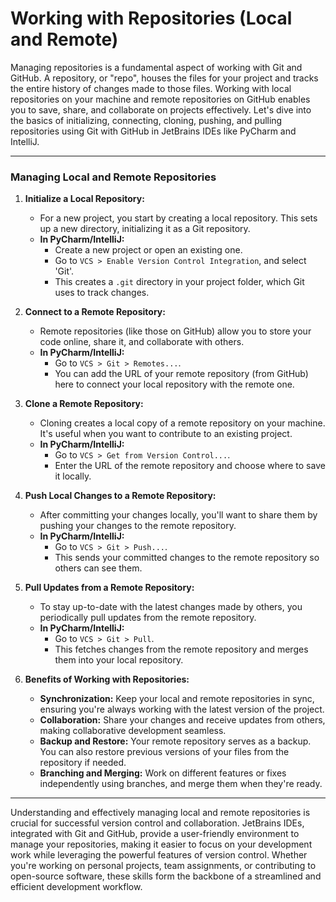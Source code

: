 # Working with Repositories (Local and Remote)

Managing repositories is a fundamental aspect of working with Git and GitHub. A repository, or "repo", houses the files for your project and tracks the entire history of changes made to those files. Working with local repositories on your machine and remote repositories on GitHub enables you to save, share, and collaborate on projects effectively. Let's dive into the basics of initializing, connecting, cloning, pushing, and pulling repositories using Git with GitHub in JetBrains IDEs like PyCharm and IntelliJ.

---

### Managing Local and Remote Repositories

1. **Initialize a Local Repository:**
    - For a new project, you start by creating a local repository. This sets up a new directory, initializing it as a Git repository.
    - **In PyCharm/IntelliJ:**
      - Create a new project or open an existing one.
      - Go to `VCS > Enable Version Control Integration`, and select 'Git'.
      - This creates a `.git` directory in your project folder, which Git uses to track changes.

2. **Connect to a Remote Repository:**
    - Remote repositories (like those on GitHub) allow you to store your code online, share it, and collaborate with others.
    - **In PyCharm/IntelliJ:**
      - Go to `VCS > Git > Remotes...`.
      - You can add the URL of your remote repository (from GitHub) here to connect your local repository with the remote one.

3. **Clone a Remote Repository:**
    - Cloning creates a local copy of a remote repository on your machine. It's useful when you want to contribute to an existing project.
    - **In PyCharm/IntelliJ:**
      - Go to `VCS > Get from Version Control...`.
      - Enter the URL of the remote repository and choose where to save it locally.

4. **Push Local Changes to a Remote Repository:**
    - After committing your changes locally, you'll want to share them by pushing your changes to the remote repository.
    - **In PyCharm/IntelliJ:**
      - Go to `VCS > Git > Push...`.
      - This sends your committed changes to the remote repository so others can see them.

5. **Pull Updates from a Remote Repository:**
    - To stay up-to-date with the latest changes made by others, you periodically pull updates from the remote repository.
    - **In PyCharm/IntelliJ:**
      - Go to `VCS > Git > Pull`.
      - This fetches changes from the remote repository and merges them into your local repository.

6. **Benefits of Working with Repositories:**
    - **Synchronization:** Keep your local and remote repositories in sync, ensuring you're always working with the latest version of the project.
    - **Collaboration:** Share your changes and receive updates from others, making collaborative development seamless.
    - **Backup and Restore:** Your remote repository serves as a backup. You can also restore previous versions of your files from the repository if needed.
    - **Branching and Merging:** Work on different features or fixes independently using branches, and merge them when they're ready.

---

Understanding and effectively managing local and remote repositories is crucial for successful version control and collaboration. JetBrains IDEs, integrated with Git and GitHub, provide a user-friendly environment to manage your repositories, making it easier to focus on your development work while leveraging the powerful features of version control. Whether you're working on personal projects, team assignments, or contributing to open-source software, these skills form the backbone of a streamlined and efficient development workflow.
